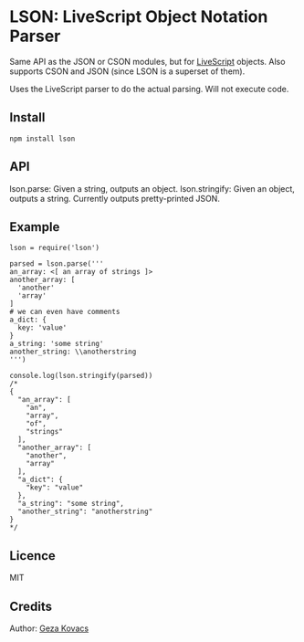 # LSON: LiveScript Object Notation Parser

Same API as the JSON or CSON modules, but for [LiveScript](http://livescript.net/) objects. Also supports CSON and JSON (since LSON is a superset of them).

Uses the LiveScript parser to do the actual parsing. Will not execute code.

## Install

    npm install lson

## API

lson.parse: Given a string, outputs an object.
lson.stringify: Given an object, outputs a string. Currently outputs pretty-printed JSON.

## Example

```livescript
lson = require('lson')

parsed = lson.parse('''
an_array: <[ an array of strings ]>
another_array: [
  'another'
  'array'
]
# we can even have comments
a_dict: {
  key: 'value'
}
a_string: 'some string'
another_string: \\anotherstring
''')

console.log(lson.stringify(parsed))
/*
{
  "an_array": [
    "an",
    "array",
    "of",
    "strings"
  ],
  "another_array": [
    "another",
    "array"
  ],
  "a_dict": {
    "key": "value"
  },
  "a_string": "some string",
  "another_string": "anotherstring"
}
*/
```

## Licence

MIT

## Credits

Author: [Geza Kovacs](https://github.com/gkovacs)
